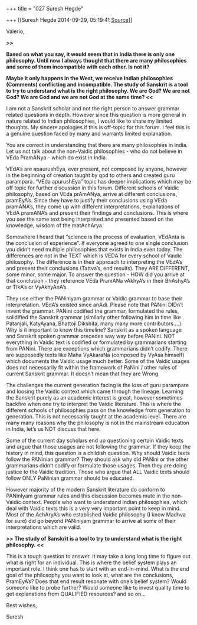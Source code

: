 +++
title = "027 Suresh Hegde"

+++
[[Suresh Hegde	2014-09-29, 05:19:41 [Source](https://groups.google.com/g/samskrita/c/XOelLTCpBv4)]]



Valerio,

  

**\>\>**

**Based on what you say, it would seem that in India there is only one philosophy. Until now I always thought that there are many philosophies and some of them incompatible with each other. Is not it?**

  

**Maybe it only happens in the West, we receive Indian philosophies (Comments) conflicting and incompatible. The study of Sanskrit is a tool to try to understand what is the right philosophy. We are God? We are not God? We are God and we are not God at the same time? \<\<**

  

I am not a Sanskrit scholar and not the right person to answer grammar related questions in depth. However since this question is more general in nature related to Indian philosophies, I would like to share my limited thoughts. My sincere apologies if this is off-topic for this forum. I feel this is a genuine question faced by many and warrants limited explanation.

  

You are correct in understanding that there are many philosophies in India. Let us not talk about the non-Vaidic philosophies - who do not believe in VEda PramANya - which do exist in India.

  

VEdA’s are apaurushEya, ever present, not composed by anyone, however in the beginning of creation taught by god to others and created guru parampara. “VEda apurushEya” topic has deeper implications which may be off topic for further discussion in this forum. Different schools of Vaidic philosophy, based on VEda prAmANya, arrive at different conclusions, pramEyA’s. Since they have to justify their conclusions using VEda pramANA’s, they come up with different interpretations, explanations of VEdA pramANA’s and present their findings and conclusions. This is where you see the same text being interpreted and presented based on the knowledge, wisdom of the matAchArya.

  

Somewhere I heard that “science is the process of evaluation, VEdAnta is the conclusion of experience”. If everyone agreed to one single conclusion you didn’t need multiple philosophies that exists in India even today. The differences are not in the TEXT which is VEDA for every school of Vaidic philosophy. The difference is in their approach to interpreting the VEdA’s and present their conclusions (Tattva’s, end results). They ARE DIFFERENT, some minor, some major. To answer the question - HOW did you arrive at that conclusion - they reference VEda PramANa vAkhyA’s in their BhAshyA’s or TIkA’s or VyAkhyAnA’s.

  

They use either the PANinIyam grammar or Vaidic grammar to base their interpretation. VEdA’s existed since anAdi. Please note that PANini DIDn’t invent the grammar. PANini codified the grammar, formulated the rules, solidified the Sanskrit grammar (similarly other following him in time like Patanjali, KatyAyana, Bhattoji Dikshita, many many more contributors….). Why is it important to know this timeline? Sanskrit as a spoken language and Sanskrit spoken grammar precedes way way before PANini. NOT everything in Vaidic text is codified or formulated by grammarians starting from PANini. There are exceptions which grammarians didn’t codify. There are supposedly texts like Maha VyAkaraNa (composed by VyAsa himself) which documents the Vaidic usage much better. Some of the Vaidic usages does not necessarily fit within the framework of PaNini / other rules of current Sanskrit grammar. It doesn’t mean that they are Wrong.

  

The challenges the current generation facing is the loss of guru parampare and loosing the Vaidic context which came through the lineage. Learning the Sanskrit purely as an academic interest is great, however sometimes backfire when one try to interpret the Vaidic literature. This is where the different schools of philosophies pass on the knowledge from generation to generation. This is not necessarily taught at the academic level. There are many many reasons why the philosophy is not in the mainstream education in India, let’s us NOT discuss that here.

  

Some of the current day scholars end up questioning certain Vaidic texts and argue that those usages are not following the grammar. If they keep the history in mind, this question is a childish question. Why should Vaidic texts follow the PANinian grammar? They should ask why did PANini or the other grammarians didn’t codify or formulate those usages. Then they are doing justice to the Vaidic tradition. Those who argue that
ALL Vaidic texts should follow ONLY PaNinian grammar should be educated.

  

However majority of the modern Sanskrit literature do conform to PANinIyam grammar rules and this discussion becomes mute in the non-Vaidic context. People who want to understand Indian philosophies, which deal with Vaidic texts this is a very very important point to keep in mind. Most of the AchAryA’s who established Vaidic philosophy (I know Madhva for sure) did go beyond PANiniyam grammar to arrive at some of their interpretations which are valid.

  

**\>\> The study of Sanskrit is a tool to try to understand what is the right philosophy. \<\<**

This is a tough question to answer. It may take a long long time to figure out what is right for an individual. This is where the belief system plays an important role. I think one has to start with an end-in-mind. What is the end goal of the philosophy you want to look at, what are the conclusions, PramEyA’s? Does that end result resonate with one’s belief system? Would someone like to probe further? Would someone like to invest quality time to get explanations from QUALIFIED resources? and so on…

  

Best wishes,

Suresh  

